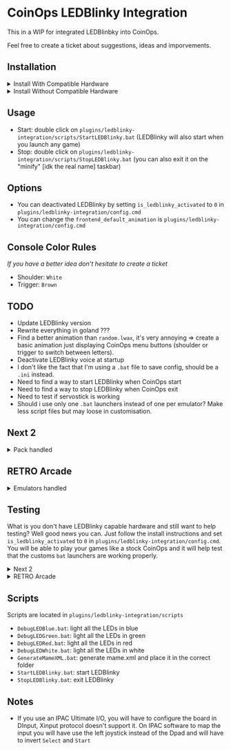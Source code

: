 # CoinOps LEDBlinky Integration

This in a WIP for integrated LEDBlinbky into CoinOps.

Feel free to create a ticket about suggestions, ideas and imporvements.

## Installation

<details>
<summary>Install With Compatible Hardware</summary>
  
- Select your CoinOps version folder and drag & drop the files from `launchers.windows` in your CoinOps `launchers.windows` folder.
- Drag and drop the folder `plugins` into your CoinOps root folder
- Generate your `LEDBlinkyInputMap.xml` using `plugins/LEDBlinky/GenLEDBlinkyInputMap.exe` (check this video for more infos [Instructions](https://www.youtube.com/watch?v=opu6NofnyWg))
- Optional: put your LEDBlinky activation keys inside `plugins/LEDBlinky`
- Generate `mame.xml`: go to the folder `plugins/ledblinky-integration/scripts` and double click on `GenerateMameXML.bat`

</details>


<details>
<summary>Install Without Compatible Hardware</summary>
  
- Select your CoinOps version folder and drag & drop the files from `launchers.windows` in your CoinOps `launchers.windows` folder.
- Drag and drop the folder `plugins` into your CoinOps root folder
- Go to folder `plugins/ledblinky-integration`, open `config.cmd` and set `is_ledblinky_activated` to `0`
</details>


## Usage

- Start: double click on `plugins/ledblinky-integration/scripts/StartLEDBlinky.bat` (LEDBlinky will also start when you launch any game)
- Stop: double click on `plugins/ledblinky-integration/scripts/StopLEDBlinky.bat` (you can also exit it on the "minify" [idk the real name] taskbar)

## Options

- You can deactivated LEDBlinky by setting `is_ledblinky_activated` to `0` in `plugins/ledblinky-integration/config.cmd`
- You can change the `frontend_default_animation` is `plugins/ledblinky-integration/config.cmd`

## Console Color Rules

_If you have a better idea don't hesitate to create a ticket_

- Shoulder: `White`
- Trigger: `Brown`

## TODO

- Update LEDBlinky version
- Rewrite everything in goland ???
- Find a better animation than `random.lwax`, it's very annoying => create a basic animation just displaying CoinOps menu buttons (shoulder or trigger to switch between letters).
- Deactivate LEDBlinky voice at startup
- I don't like the fact that I'm using a `.bat` file to save config, should be a `.ini` instead.
- Need to find a way to start LEDBlinky when CoinOps start
- Need to find a way to stop LEDBlinky when CoinOps exit
- Need to test if servostick is working
- Should i use only one `.bat` launchers instead of one per emulator? Make less script files but may loose in customisation.

## Next 2

<details>
<summary>Pack handled</summary>

#### Arcade Official Trusted Pack

- Atomiswave: missing individual game colors.
- MAME: Missing some games colors & controls.
- Model 2: **LEDBLINKY NOT SUPPORTED**
- Model 3: **LEDBLINKY NOT SUPPORTED**
- Naomi: missing individual game colors.

### Dreamcast Official TRUSTED PACK

Missing individual game colors

### Nintendo 64 Official TRUSTED PACK

Missing individual game colors

### PlayStation 1 Official TRUSTED PACK

Missing individual game colors
  
</details>

## RETRO Arcade

<details>
<summary>Emulators handled</summary>

- MAME: Missing some games colors & controls.
  
</details>

## Testing

What is you don't have LEDBlinky capable hardware and still want to help testing? Well good news you can.
Just follow the install instructions and set `is_ledblinky_activated` to `0` in `plugins/ledblinky-integration/config.cmd`.
You will be able to play your games like a stock CoinOps and it will help test that the customs `bat` launchers are working properly.


<details>
<summary>Next 2</summary>

#### Arcade Official Trusted Pack

- **Atomiswave** -> Demolish Fist
- **mame** -> 1941
- **Model 2** -> Daytona USA
- **Model 3** -> Daytona USA 2
- **Naomi** -> Power Stone

#### Dreamcast Official TRUSTED PACK

- **Dreamcast Official** -> 18 Wheller
- **Dreamcast Redream Official SUB** -> 18 Wheller (forgot how to switch emulator or maybe the game for testing is not correct)

#### Nintendo 64 Official TRUSTED PACK

- **Nintendo 64 Official** -> 007 Golden Eye
- **Nintendo 64 Project64 SUB** -> 007 Golden Eye (forgot how to switch emulator or maybe the game for testing is not correct)

#### PlayStation 1 Official TRUSTED PACK

- **Playstation 1 Official** -> Ape Escape
 
</details>
  
<details>
<summary>RETRO Arcade</summary>

#### Arcade Official Trusted Pack

- **mame** -> 10-yard fight
- **mameNEW** -> ???
- **mameNEW2** -> ???


</details>

## Scripts

Scripts are located in `plugins/ledblinky-integration/scripts`

- `DebugLEDBlue.bat`: light all the LEDs in blue
- `DebugLEDGreen.bat`: light all the LEDs in green
- `DebugLEDRed.bat`: light all the LEDs in red
- `DebugLEDWhite.bat`: light all the LEDs in white
- `GenerateMameXML.bat`: generate mame.xml and place it in the correct folder
- `StartLEDBlinky.bat`: start LEDBlinky
- `StopLEDBlinky.bat`: exit LEDBlinky

## Notes

- If you use an IPAC Ultimate I/O, you will have to configure the board in DInput, Xinput protocol doesn't support it. On IPAC software to map the input you will have use the left joystick instead of the Dpad and will have to invert `Select` and `Start`
